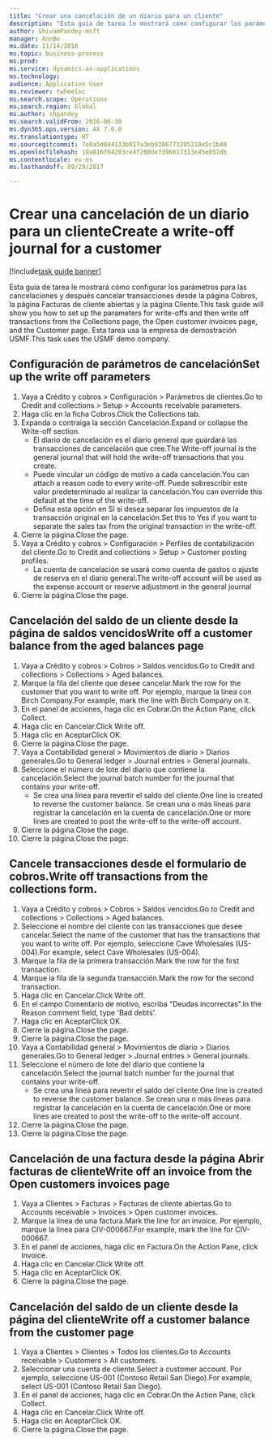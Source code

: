 ```yaml
--- 
title: "Crear una cancelación de un diario para un cliente"
description: "Esta guía de tarea le mostrará cómo configurar los parámetros para las cancelaciones y después cancelar transacciones desde la página Cobros, la página Facturas de cliente abiertas y la página Cliente."
author: ShivamPandey-msft
manager: AnnBe
ms.date: 11/14/2016
ms.topic: business-process
ms.prod: 
ms.service: dynamics-ax-applications
ms.technology: 
audience: Application User
ms.reviewer: twheeloc
ms.search.scope: Operations
ms.search.region: Global
ms.author: shpandey
ms.search.validFrom: 2016-06-30
ms.dyn365.ops.version: AX 7.0.0
ms.translationtype: HT
ms.sourcegitcommit: 7e0a5d044133b917a3eb9386773205218e5c1b40
ms.openlocfilehash: 19a816f04283ce4f200de7396617313e45e057db
ms.contentlocale: es-es
ms.lasthandoff: 09/29/2017

---
```

# <a name="create-a-write-off-journal-for-a-customer"></a><span data-ttu-id="c23cd-103">Crear una cancelación de un diario para un cliente</span><span class="sxs-lookup"><span data-stu-id="c23cd-103">Create a write-off journal for a customer</span></span>

[!include[task guide banner](../../includes/task-guide-banner.md)]

<span data-ttu-id="c23cd-104">Esta guía de tarea le mostrará cómo configurar los parámetros para las cancelaciones y después cancelar transacciones desde la página Cobros, la página Facturas de cliente abiertas y la página Cliente.</span><span class="sxs-lookup"><span data-stu-id="c23cd-104">This task guide will show you how to set up the parameters for write-offs and then write off transactions from the Collections page, the Open customer invoices page, and the Customer page.</span></span> <span data-ttu-id="c23cd-105">Esta tarea usa la empresa de demostración USMF.</span><span class="sxs-lookup"><span data-stu-id="c23cd-105">This task uses the USMF demo company.</span></span>


## <a name="set-up-the-write-off-parameters"></a><span data-ttu-id="c23cd-106">Configuración de parámetros de cancelación</span><span class="sxs-lookup"><span data-stu-id="c23cd-106">Set up the write off parameters</span></span>
1. <span data-ttu-id="c23cd-107">Vaya a Crédito y cobros > Configuración > Parámetros de clientes.</span><span class="sxs-lookup"><span data-stu-id="c23cd-107">Go to Credit and collections > Setup > Accounts receivable parameters.</span></span>
2. <span data-ttu-id="c23cd-108">Haga clic en la ficha Cobros.</span><span class="sxs-lookup"><span data-stu-id="c23cd-108">Click the Collections tab.</span></span>
3. <span data-ttu-id="c23cd-109">Expanda o contraiga la sección Cancelación.</span><span class="sxs-lookup"><span data-stu-id="c23cd-109">Expand or collapse the Write-off section.</span></span>
    * <span data-ttu-id="c23cd-110">El diario de cancelación es el diario general que guardará las transacciones de cancelación que cree.</span><span class="sxs-lookup"><span data-stu-id="c23cd-110">The Write-off journal is the general journal that will hold the write-off transactions that you create.</span></span>  
    * <span data-ttu-id="c23cd-111">Puede vincular un código de motivo a cada cancelación.</span><span class="sxs-lookup"><span data-stu-id="c23cd-111">You can attach a reason code to every write-off.</span></span> <span data-ttu-id="c23cd-112">Puede sobrescribir este valor predeterminado al realizar la cancelación.</span><span class="sxs-lookup"><span data-stu-id="c23cd-112">You can override this default at the time of the write-off.</span></span>  
    * <span data-ttu-id="c23cd-113">Defina esta opción en Sí si desea separar los impuestos de la transacción original en la cancelación.</span><span class="sxs-lookup"><span data-stu-id="c23cd-113">Set this to Yes if you want to separate the sales tax from the original transaction in the write-off.</span></span>  
4. <span data-ttu-id="c23cd-114">Cierre la página.</span><span class="sxs-lookup"><span data-stu-id="c23cd-114">Close the page.</span></span>
5. <span data-ttu-id="c23cd-115">Vaya a Crédito y cobros > Configuración > Perfiles de contabilización del cliente.</span><span class="sxs-lookup"><span data-stu-id="c23cd-115">Go to Credit and collections > Setup > Customer posting profiles.</span></span>
    * <span data-ttu-id="c23cd-116">La cuenta de cancelación se usará como cuenta de gastos o ajuste de reserva en el diario general.</span><span class="sxs-lookup"><span data-stu-id="c23cd-116">The write-off account will be used as the expense account or reserve adjustment in the general journal</span></span>   
6. <span data-ttu-id="c23cd-117">Cierre la página.</span><span class="sxs-lookup"><span data-stu-id="c23cd-117">Close the page.</span></span>

## <a name="write-off-a-customer-balance-from-the-aged-balances-page"></a><span data-ttu-id="c23cd-118">Cancelación del saldo de un cliente desde la página de saldos vencidos</span><span class="sxs-lookup"><span data-stu-id="c23cd-118">Write off a customer balance from the aged balances page</span></span>
1. <span data-ttu-id="c23cd-119">Vaya a Crédito y cobros > Cobros > Saldos vencidos.</span><span class="sxs-lookup"><span data-stu-id="c23cd-119">Go to Credit and collections > Collections > Aged balances.</span></span>
2. <span data-ttu-id="c23cd-120">Marque la fila del cliente que desee cancelar.</span><span class="sxs-lookup"><span data-stu-id="c23cd-120">Mark the row for the customer that you want to write off.</span></span> <span data-ttu-id="c23cd-121">Por ejemplo, marque la línea con Birch Company.</span><span class="sxs-lookup"><span data-stu-id="c23cd-121">For example, mark the line with Birch Company on it.</span></span>
3. <span data-ttu-id="c23cd-122">En el panel de acciones, haga clic en Cobrar.</span><span class="sxs-lookup"><span data-stu-id="c23cd-122">On the Action Pane, click Collect.</span></span>
4. <span data-ttu-id="c23cd-123">Haga clic en Cancelar.</span><span class="sxs-lookup"><span data-stu-id="c23cd-123">Click Write off.</span></span>
5. <span data-ttu-id="c23cd-124">Haga clic en Aceptar</span><span class="sxs-lookup"><span data-stu-id="c23cd-124">Click OK.</span></span>
6. <span data-ttu-id="c23cd-125">Cierre la página.</span><span class="sxs-lookup"><span data-stu-id="c23cd-125">Close the page.</span></span>
7. <span data-ttu-id="c23cd-126">Vaya a Contabilidad general > Movimientos de diario > Diarios generales.</span><span class="sxs-lookup"><span data-stu-id="c23cd-126">Go to General ledger > Journal entries > General journals.</span></span>
8. <span data-ttu-id="c23cd-127">Seleccione el número de lote del diario que contiene la cancelación.</span><span class="sxs-lookup"><span data-stu-id="c23cd-127">Select the journal batch number for the journal that contains your write-off.</span></span>
    * <span data-ttu-id="c23cd-128">Se crea una línea para revertir el saldo del cliente.</span><span class="sxs-lookup"><span data-stu-id="c23cd-128">One line is created to reverse the customer balance.</span></span> <span data-ttu-id="c23cd-129">Se crean una o más líneas para registrar la cancelación en la cuenta de cancelación.</span><span class="sxs-lookup"><span data-stu-id="c23cd-129">One or more lines are created to post the write-off to the write-off account.</span></span>  
9. <span data-ttu-id="c23cd-130">Cierre la página.</span><span class="sxs-lookup"><span data-stu-id="c23cd-130">Close the page.</span></span>
10. <span data-ttu-id="c23cd-131">Cierre la página.</span><span class="sxs-lookup"><span data-stu-id="c23cd-131">Close the page.</span></span>

## <a name="write-off-transactions-from-the-collections-form"></a><span data-ttu-id="c23cd-132">Cancele transacciones desde el formulario de cobros.</span><span class="sxs-lookup"><span data-stu-id="c23cd-132">Write off transactions from the collections form.</span></span>
1. <span data-ttu-id="c23cd-133">Vaya a Crédito y cobros > Cobros > Saldos vencidos.</span><span class="sxs-lookup"><span data-stu-id="c23cd-133">Go to Credit and collections > Collections > Aged balances.</span></span>
2. <span data-ttu-id="c23cd-134">Seleccione el nombre del cliente con las transacciones que desee cancelar.</span><span class="sxs-lookup"><span data-stu-id="c23cd-134">Select the name of the customer that has the transactions that you want to write off.</span></span> <span data-ttu-id="c23cd-135">Por ejemplo, seleccione Cave Wholesales (US-004).</span><span class="sxs-lookup"><span data-stu-id="c23cd-135">For example, select Cave Wholesales (US-004).</span></span>
3. <span data-ttu-id="c23cd-136">Marque la fila de la primera transacción.</span><span class="sxs-lookup"><span data-stu-id="c23cd-136">Mark the row for the first transaction.</span></span>
4. <span data-ttu-id="c23cd-137">Marque la fila de la segunda transacción.</span><span class="sxs-lookup"><span data-stu-id="c23cd-137">Mark the row for the second transaction.</span></span>
5. <span data-ttu-id="c23cd-138">Haga clic en Cancelar.</span><span class="sxs-lookup"><span data-stu-id="c23cd-138">Click Write off.</span></span>
6. <span data-ttu-id="c23cd-139">En el campo Comentario de motivo, escriba "Deudas incorrectas".</span><span class="sxs-lookup"><span data-stu-id="c23cd-139">In the Reason comment field, type 'Bad debts'.</span></span>
7. <span data-ttu-id="c23cd-140">Haga clic en Aceptar</span><span class="sxs-lookup"><span data-stu-id="c23cd-140">Click OK.</span></span>
8. <span data-ttu-id="c23cd-141">Cierre la página.</span><span class="sxs-lookup"><span data-stu-id="c23cd-141">Close the page.</span></span>
9. <span data-ttu-id="c23cd-142">Cierre la página.</span><span class="sxs-lookup"><span data-stu-id="c23cd-142">Close the page.</span></span>
10. <span data-ttu-id="c23cd-143">Vaya a Contabilidad general > Movimientos de diario > Diarios generales.</span><span class="sxs-lookup"><span data-stu-id="c23cd-143">Go to General ledger > Journal entries > General journals.</span></span>
11. <span data-ttu-id="c23cd-144">Seleccione el número de lote del diario que contiene la cancelación.</span><span class="sxs-lookup"><span data-stu-id="c23cd-144">Select the journal batch number for the journal that contains your write-off.</span></span>
    * <span data-ttu-id="c23cd-145">Se crea una línea para revertir el saldo del cliente.</span><span class="sxs-lookup"><span data-stu-id="c23cd-145">One line is created to reverse the customer balance.</span></span> <span data-ttu-id="c23cd-146">Se crean una o más líneas para registrar la cancelación en la cuenta de cancelación.</span><span class="sxs-lookup"><span data-stu-id="c23cd-146">One or more lines are created to post the write-off to the write-off account.</span></span>  
12. <span data-ttu-id="c23cd-147">Cierre la página.</span><span class="sxs-lookup"><span data-stu-id="c23cd-147">Close the page.</span></span>
13. <span data-ttu-id="c23cd-148">Cierre la página.</span><span class="sxs-lookup"><span data-stu-id="c23cd-148">Close the page.</span></span>

## <a name="write-off-an-invoice-from-the-open-customers-invoices-page"></a><span data-ttu-id="c23cd-149">Cancelación de una factura desde la página Abrir facturas de cliente</span><span class="sxs-lookup"><span data-stu-id="c23cd-149">Write off an invoice from the Open customers invoices page</span></span>
1. <span data-ttu-id="c23cd-150">Vaya a Clientes > Facturas > Facturas de cliente abiertas.</span><span class="sxs-lookup"><span data-stu-id="c23cd-150">Go to Accounts receivable > Invoices > Open customer invoices.</span></span>
2. <span data-ttu-id="c23cd-151">Marque la línea de una factura.</span><span class="sxs-lookup"><span data-stu-id="c23cd-151">Mark the line for an invoice.</span></span> <span data-ttu-id="c23cd-152">Por ejemplo, marque la línea para CIV-000667.</span><span class="sxs-lookup"><span data-stu-id="c23cd-152">For example, mark the line for CIV-000667.</span></span>
3. <span data-ttu-id="c23cd-153">En el panel de acciones, haga clic en Factura.</span><span class="sxs-lookup"><span data-stu-id="c23cd-153">On the Action Pane, click Invoice.</span></span>
4. <span data-ttu-id="c23cd-154">Haga clic en Cancelar.</span><span class="sxs-lookup"><span data-stu-id="c23cd-154">Click Write off.</span></span>
5. <span data-ttu-id="c23cd-155">Haga clic en Aceptar</span><span class="sxs-lookup"><span data-stu-id="c23cd-155">Click OK.</span></span>
6. <span data-ttu-id="c23cd-156">Cierre la página.</span><span class="sxs-lookup"><span data-stu-id="c23cd-156">Close the page.</span></span>

## <a name="write-off-a-customer-balance-from-the-customer-page"></a><span data-ttu-id="c23cd-157">Cancelación del saldo de un cliente desde la página del cliente</span><span class="sxs-lookup"><span data-stu-id="c23cd-157">Write off a customer balance from the customer page</span></span>
1. <span data-ttu-id="c23cd-158">Vaya a Clientes > Clientes > Todos los clientes.</span><span class="sxs-lookup"><span data-stu-id="c23cd-158">Go to Accounts receivable > Customers > All customers.</span></span>
2. <span data-ttu-id="c23cd-159">Seleccionar una cuenta de cliente.</span><span class="sxs-lookup"><span data-stu-id="c23cd-159">Select a customer account.</span></span> <span data-ttu-id="c23cd-160">Por ejemplo, seleccione US-001 (Contoso Retail San Diego).</span><span class="sxs-lookup"><span data-stu-id="c23cd-160">For example, select US-001 (Contoso Retail San Diego).</span></span>
3. <span data-ttu-id="c23cd-161">En el panel de acciones, haga clic en Cobrar.</span><span class="sxs-lookup"><span data-stu-id="c23cd-161">On the Action Pane, click Collect.</span></span>
4. <span data-ttu-id="c23cd-162">Haga clic en Cancelar.</span><span class="sxs-lookup"><span data-stu-id="c23cd-162">Click Write off.</span></span>
5. <span data-ttu-id="c23cd-163">Haga clic en Aceptar</span><span class="sxs-lookup"><span data-stu-id="c23cd-163">Click OK.</span></span>
6. <span data-ttu-id="c23cd-164">Cierre la página.</span><span class="sxs-lookup"><span data-stu-id="c23cd-164">Close the page.</span></span>


